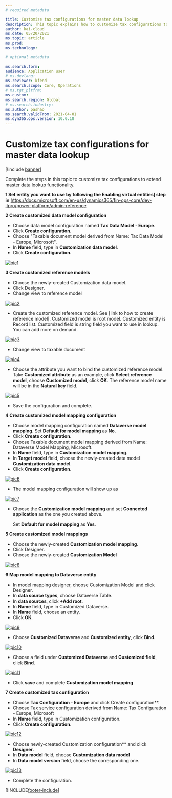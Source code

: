 ```yaml
---
# required metadata

title: Customize tax configurations for master data lookup
description: This topic explains how to customize tax configurations to extend master data lookup functionality.
author: kai-cloud
ms.date: 05/20/2021
ms.topic: article
ms.prod: 
ms.technology: 

# optional metadata

ms.search.form:
audience: Application user
# ms.devlang: 
ms.reviewer: kfend
ms.search.scope: Core, Operations
# ms.tgt_pltfrm: 
ms.custom: 
ms.search.region: Global
# ms.search.industry: 
ms.author: pashao
ms.search.validFrom: 2021-04-01
ms.dyn365.ops.version: 10.0.18
---
```


# Customize tax configurations for master data lookup

[!include [banner](../includes/banner.md)]

Complete the steps in this topic to customize tax configurations to extend master data lookup functionality.

**1 Set entity you want to use by following the Enabling virtual entities] step in**  https://docs.microsoft.com/en-us/dynamics365/fin-ops-core/dev-itpro/power-platform/admin-reference

**2 Create customized data model configuration**

- Choose data model configuration named **Tax Data Model - Europe**.
- Click **Create configuration**. 
- Choose "Taxable document model derived from Name: Tax Data Model - Europe, Microsoft". 
- In **Name** field, type in **Customization data model**.
- Click **Create configuration.**

[![pic1](./media/pic1.png)](./media/pic1.png)

**3 Create customized reference models**

- Choose the newly-created Customization data model.
- Click Designer.
- Change view to reference model

[![pic2](./media/pic2.png)](./media/pic2.png)

- Create the customized reference model. See [link to how to create reference model]. Customized model is root model. Customized entity is Record list. Customized field is string field you want to use in lookup. You can add more on demand.

[![pic3](./media/pic3.png)](./media/pic3.png)

- Change view to taxable document

[![pic4](./media/pic4.png)](./media/pic4.png)

- Choose the attribute you want to bind the customized reference model. Take **Customized attribute** as an example, click **Select reference model**, choose **Customized model**, click **OK**. The reference model name will be in the **Natural key** field.

[![pic5](./media/pic5.png)](./media/pic5.png)

- Save the configuration and complete.

**4 Create customized model mapping configuration**

- Choose model mapping configuration named **Dataverse model mapping**. Set **Default for model mapping** as **No**.
- Click **Create configuration**.
- Choose Taxable document model mapping derived from Name: Dataverse Model Mapping, Microsoft.
- In **Name** field, type in **Customization     model mapping**.
- In **Target model** field, choose the     newly-created data model **Customization data model**.
- Click **Create configuration**.

[![pic6](./media/pic6.png)](./media/pic6.png)

- The model mapping configuration will show up as

[![pic7](./media/pic7.png)](./media/pic7.png)

- Choose the **Customization model mapping** and set **Connected application** as the one you created above.

  Set **Default for model mapping** as **Yes**.

**5 Create customized model mappings**

- Choose the newly-created **Customization model mapping**. 
- Click Designer.
- Choose the newly-created **Customization Model**

[![pic8](./media/pic8.png)](./media/pic8.png)

**6 Map model mapping to Dataverse entity**

- In model mapping designer, choose Customization Model and click Designer.
- In **data source types**, choose Dataverse Table.
- In **data sources**, click **+Add root**.
- In **Name** field, type in Customized Dataverse.
- In **Name** field, choose an entity.
- Click **OK**.

[![pic9](./media/pic9.png)](./media/pic9.png)

- Choose **Customized Dataverse** and **Customized entity**, click **Bind**.

[![pic10](./media/pic10.png)](./media/pic10.png)

- Choose a field under **Customized Dataverse** and **Customized field**, click **Bind**.

[![pic11](./media/pic11.png)](./media/pic11.png)

- Click **save** and complete **Customization model mapping**

**7 Create customized tax configuration**

- Choose **Tax Configuration - Europe** and click Create configuration**.
- Choose Tax service configuration derived from Name: Tax Configuration - Europe, Microsoft
- In **Name** field, type in Customization configuration.
- Click **Create configuration**.

[![pic12](./media/pic12.png)](./media/pic12.png)

- Choose newly-created Customization configuration** and click **Designer**.
- In **Data model** field, choose **Customization data model**
- In **Data model version** field, choose the corresponding one.

[![pic13](./media/pic13.png)](./media/pic13.png)

- Complete the configuration.

[!INCLUDE[footer-include](../../includes/footer-banner.md)]

